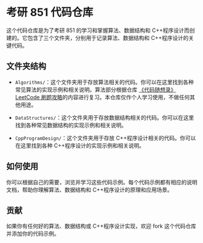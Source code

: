 # 考研 851 代码仓库

这个代码仓库是为了考研 851 的学习和掌握算法、数据结构和 C++程序设计而创建的。它包含了三个文件夹，分别用于记录算法、数据结构和 C++程序设计的关键代码。

## 文件夹结构

- `Algorithms/`：这个文件夹用于存放算法相关的代码。你可以在这里找到各种常见算法的实现示例和相关说明。算法部分根据仓库 [《代码随想录》LeetCode 刷题攻略](https://github.com/youngyangyang04/leetcode-master)的内容进行复习。本仓库仅作个人学习使用，不做任何其他用途。

- `DataStructures/`：这个文件夹用于存放数据结构相关的代码。你可以在这里找到各种常见数据结构的实现示例和相关说明。

- `CppProgramDesign/`：这个文件夹用于存放 C++程序设计相关的代码。你可以在这里找到各种 C++程序设计的实现示例和相关说明。

## 如何使用

你可以根据自己的需要，浏览并学习这些代码示例。每个代码示例都有相应的说明文档，帮助你理解算法、数据结构和 C++程序设计的原理和应用场景。

## 贡献

如果你有任何好的算法、数据结构或 C++程序设计实现，欢迎 fork 这个代码仓库并添加你的代码示例。

